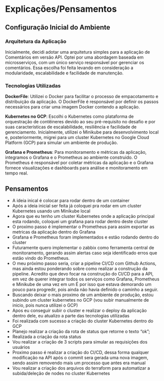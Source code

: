 # Explicações/Pensamentos

## Configuração Inicial do Ambiente

### Arquitetura da Aplicação
Inicialmente, decidi adotar uma arquitetura simples para a aplicação de Comentários em versão API. Optei por uma abordagem baseada em microsserviços, com um único serviço responsável por gerenciar os comentários. Essa escolha foi feita levando em consideração a modularidade, escalabilidade e facilidade de manutenção.

### Tecnologias Utilizadas
**DockerFile**: Utilizei o Docker para facilitar o processo de empacotamento e distribuição da aplicação. O DockerFile é responsável por definir os passos necessários para criar uma imagem Docker contendo a aplicação.

**Kubernetes no GCP**: Escolhi o Kubernetes como plataforma de orquestração de contêineres devido ao seu pré-requisito no desafio e por suas características de escalabilidade, resiliência e facilidade de gerenciamento. Inicialmente, utilizei o Minikube para desenvolvimento local e, posteriormente, migrei para um cluster Kubernetes no Google Cloud Platform (GCP) para simular um ambiente de produção.

**Grafana e Prometheus**: Para monitoramento e métricas da aplicação, integramos o Grafana e o Prometheus ao ambiente construido. O Prometheus é responsável por coletar métricas da aplicação e o Grafana fornece visualizações e dashboards para análise e monitoramento em tempo real.

## Pensamentos
- A ideia inical é colocar para rodar dentro de um container
- Após a ideia inicial ser feita já coloquei pra rodar em um cluster Kubernetes usando um Minikube local
- Agora que eu tenho um cluster Kubernetes onde a aplicação principal esta rodando, coloquei um grafana para rodar dentro deste cluster
- O proximo passo é implementar o Prometheus para assim exportar as metricas da aplicação dentro do Grafana
- Grafana e Prometheus foram implementados e estão rodando dentro do cluster
- Futuramente quero implementar o zabbix como ferramenta central de monitoramento, gerando assim alertas caso seja identificado erros que estão vindo do Prometheus.
- O meu próximo passo seria, criar a pipeline CI/CD com Github Actions, mas ainda estou ponderando sobre como realizar a construção da pipeline. Acredito que devo focar na construção do CI/CD para a API, em vez de querer integrar todos os serviços como Grafana, Prometheus e Minikube de uma vez em um É por isso que estava demorando um pouco para progredir, pois ainda não havia definido o caminho a seguir.
- Buscando deixar o mais proximo de um ambiente de produção, estou subindo um cluster kubernetes no GCP (vou subir manualmente de inicio, pois nunca utilizei o GCP)
- Apos eu conseguir subir o cluster e realizar o deploy da aplicação dentro dele, eu atualizo a parte das tecnologias utilizadas
- Foi realizada com sucesso a criação do cluster Kubernetes dentro do GCP
- Planejo realizar a criação da rota de status que retorne o texto “ok”;
- Realizada a criação da rota status
- Vou realizar a criação de 3 scripts para simular as requisições dos usuários
- Proximo passo é realizar a criação do CI/CD, dessa forma qualquer modificação na API após o commit sera gerada uma nova imagem, sendo assim removendo mais um processo que antes era manual
- Vou realizar a criação dos arquivos do terraform para automatizar a subida/deleção de nodes no cluster Kubernetes